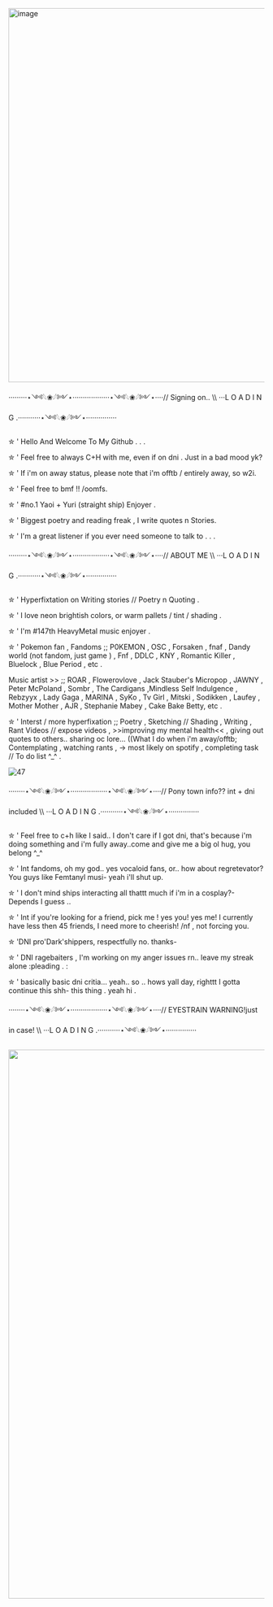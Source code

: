 <img src="blob:chrome-untrusted://media-app/273594c3-87fe-49c9-99b4-3c6d8c3abda5" alt=""/><img width="736" height="736" alt="image" src="https://github.com/user-attachments/assets/3a5a1069-889d-46d0-bcee-6b28d57df9a1" />




·········⋆༺𓆩❀𓆪༻⋆··················⋆༺𓆩❀𓆪༻⋆····// Signing on..  \\\ ···L O A D  I N G .···········⋆༺𓆩❀𓆪༻⋆···············

✮ ' Hello And Welcome To My Github . .  .

✮ ' Feel free to always C+H with me, even if on dni . Just in a bad mood yk? 

✮ ' If i'm on away status, please note that i'm offtb / entirely away, so w2i.

✮ ' Feel free to bmf !! /oomfs.

✮ ' #no.1 Yaoi + Yuri (straight ship) Enjoyer .

✮ ' Biggest poetry and reading freak , I write quotes n Stories.

✮ ' I'm a great listener if you ever need someone to talk to . . . 

·········⋆༺𓆩❀𓆪༻⋆··················⋆༺𓆩❀𓆪༻⋆····// ABOUT ME \\\ ···L O A D  I N G .···········⋆༺𓆩❀𓆪༻⋆···············

✮ '  Hyperfixtation on Writing stories // Poetry n Quoting .

✮ ' I love neon brightish colors, or warm pallets / tint / shading . 

✮ ' I'm #147th HeavyMetal music enjoyer . 

✮ ' Pokemon fan  , Fandoms ;; P0KEMON , OSC , Forsaken , fnaf , Dandy world (not fandom, just game ) , Fnf , DDLC , KNY , Romantic Killer , Bluelock , Blue Period , etc . 

Music artist  >> ;; ROAR , Flowerovlove , Jack Stauber's Micropop , JAWNY , Peter McPoland , Sombr , The Cardigans ,Mindless Self Indulgence , Rebzyyx , Lady Gaga , MARINA , SyKo , Tv Girl , Mitski , Sodikken , Laufey , Mother Mother , AJR , Stephanie Mabey , Cake Bake Betty, etc .

✮ ' Interst / more hyperfixation ;; Poetry , Sketching // Shading ,  Writing  , Rant Videos // expose videos  ,  >>improving my mental health<< ,  giving out quotes to others.. sharing oc lore... ((What I do when i'm away/offtb; Contemplating , watching rants , -> most likely on spotify  , completing task // To do list ^_^ .

<img src="https://files.catbox.moe/7q1783.png" alt="47"/>

········⋆༺𓆩❀𓆪༻⋆··················⋆༺𓆩❀𓆪༻⋆····// Pony town info?? int + dni included \\\ ···L O A D  I N G .···········⋆༺𓆩❀𓆪༻⋆···············

✮ ' Feel free to c+h like I said.. I don't care if I got dni, that's because i'm doing something and i'm fully away..come and give me a big ol hug, you belong ^_^

✮ ' Int fandoms, oh my god.. yes vocaloid fans, or.. how about regretevator? You guys like Femtanyl musi- yeah i'll shut up. 

✮ ' I don't mind ships interacting all thattt much if i'm in a cosplay?- Depends I guess ..

✮ ' Int if you're looking for a friend, pick me ! yes you! yes me! I currently have less then 45 friends, I need more to cheerish! /nf , not forcing you.

✮ 'DNI pro'Dark'shippers, respectfully no. thanks- 

✮ ' DNI ragebaiters , I'm working on my anger issues rn.. leave my streak alone :pleading  . : 

✮ ' basically basic dni critia... yeah.. so .. hows yall day, righttt I gotta continue this shh- this thing . yeah hi . 

········⋆༺𓆩❀𓆪༻⋆··················⋆༺𓆩❀𓆪༻⋆····// EYESTRAIN WARNING!just in case! \\\ ···L O A D  I N G .···········⋆༺𓆩❀𓆪༻⋆···············


<img src="blob:chrome-untrusted://media-app/9a1763be-6177-4440-908b-074928ec175c" alt=""/><img width="1072" height="1080" alt="" src="https://github.com/user-attachments/assets/fea308ba-23ae-4de1-98e6-50a47eda3791" />
